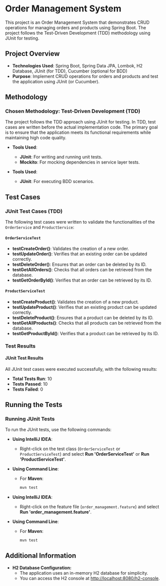 # Order Management System

This project is an Order Management System that demonstrates CRUD operations for managing orders and products using Spring Boot. The project follows the Test-Driven Development (TDD) methodology using JUnit for testing.

## Project Overview

- **Technologies Used**: Spring Boot, Spring Data JPA, Lombok, H2 Database, JUnit (for TDD), Cucumber (optional for BDD)
- **Purpose**: Implement CRUD operations for orders and products and test the application using JUnit (or Cucumber).

## Methodology

### Chosen Methodology: Test-Driven Development (TDD)

The project follows the TDD approach using JUnit for testing. In TDD, test cases are written before the actual implementation code. The primary goal is to ensure that the application meets its functional requirements while maintaining high code quality.

- **Tools Used**:
   - **JUnit**: For writing and running unit tests.
   - **Mockito**: For mocking dependencies in service layer tests.

- **Tools Used**:
   - **JUnit**: For executing BDD scenarios.

## Test Cases

### JUnit Test Cases (TDD)

The following test cases were written to validate the functionalities of the `OrderService` and `ProductService`:

#### `OrderServiceTest`

- **testCreateOrder()**: Validates the creation of a new order.
- **testUpdateOrder()**: Verifies that an existing order can be updated correctly.
- **testDeleteOrder()**: Ensures that an order can be deleted by its ID.
- **testGetAllOrders()**: Checks that all orders can be retrieved from the database.
- **testGetOrderById()**: Verifies that an order can be retrieved by its ID.

#### `ProductServiceTest`

- **testCreateProduct()**: Validates the creation of a new product.
- **testUpdateProduct()**: Verifies that an existing product can be updated correctly.
- **testDeleteProduct()**: Ensures that a product can be deleted by its ID.
- **testGetAllProducts()**: Checks that all products can be retrieved from the database.
- **testGetProductById()**: Verifies that a product can be retrieved by its ID.

### Test Results

#### JUnit Test Results

All JUnit test cases were executed successfully, with the following results:

- **Total Tests Run**: 10
- **Tests Passed**: 10
- **Tests Failed**: 0

## Running the Tests

### Running JUnit Tests

To run the JUnit tests, use the following commands:

- **Using IntelliJ IDEA**:
   - Right-click on the test class (`OrderServiceTest` or `ProductServiceTest`) and select **Run 'OrderServiceTest'** or **Run 'ProductServiceTest'**.

- **Using Command Line**:
   - For **Maven**:
     ```bash
     mvn test

- **Using IntelliJ IDEA**:
   - Right-click on the feature file (`order_management.feature`) and select **Run 'order_management.feature'**.

- **Using Command Line**:
   - For **Maven**:
     ```bash
     mvn test

## Additional Information

- **H2 Database Configuration:**
   - The application uses an in-memory H2 database for simplicity.
   - You can access the H2 console at [http://localhost:8080/h2-console](http://localhost:8080/h2-console).
